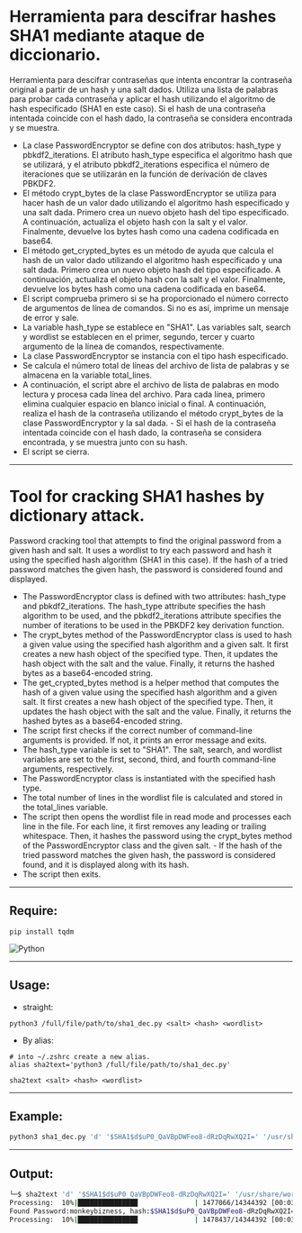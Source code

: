 # Herramienta para descifrar hashes SHA1 mediante ataque de diccionario.
Herramienta para descifrar contraseñas que intenta encontrar la contraseña original a partir de un hash y una salt dados. Utiliza una lista de palabras para probar cada contraseña y aplicar el hash utilizando el algoritmo de hash especificado (SHA1 en este caso). Si el hash de una contraseña intentada coincide con el hash dado, la contraseña se considera encontrada y se muestra.
- La clase PasswordEncryptor se define con dos atributos: hash_type y pbkdf2_iterations. El atributo hash_type especifica el algoritmo hash que se utilizará, y el atributo pbkdf2_iterations especifica el número de iteraciones que se utilizarán en la función de derivación de claves PBKDF2.
- El método crypt_bytes de la clase PasswordEncryptor se utiliza para hacer hash de un valor dado utilizando el algoritmo hash especificado y una salt dada. Primero crea un nuevo objeto hash del tipo especificado. A continuación, actualiza el objeto hash con la salt y el valor. Finalmente, devuelve los bytes hash como una cadena codificada en base64.
- El método get_crypted_bytes es un método de ayuda que calcula el hash de un valor dado utilizando el algoritmo hash especificado y una salt dada. Primero crea un nuevo objeto hash del tipo especificado. A continuación, actualiza el objeto hash con la salt y el valor. Finalmente, devuelve los bytes hash como una cadena codificada en base64.
- El script comprueba primero si se ha proporcionado el número correcto de argumentos de línea de comandos. Si no es así, imprime un mensaje de error y sale.
- La variable hash_type se establece en "SHA1". Las variables salt, search y wordlist se establecen en el primer, segundo, tercer y cuarto argumento de la línea de comandos, respectivamente.
- La clase PasswordEncryptor se instancia con el tipo hash especificado.
- Se calcula el número total de líneas del archivo de lista de palabras y se almacena en la variable total_lines.
- A continuación, el script abre el archivo de lista de palabras en modo lectura y procesa cada línea del archivo. Para cada línea, primero elimina cualquier espacio en blanco inicial o final. A continuación, realiza el hash de la contraseña utilizando el método crypt_bytes de la clase PasswordEncryptor y la sal dada. - Si el hash de la contraseña intentada coincide con el hash dado, la contraseña se considera encontrada, y se muestra junto con su hash.
- El script se cierra.

---

# Tool for cracking SHA1 hashes by dictionary attack.
Password cracking tool that attempts to find the original password from a given hash and salt. It uses a wordlist to try each password and hash it using the specified hash algorithm (SHA1 in this case). If the hash of a tried password matches the given hash, the password is considered found and displayed.
- The PasswordEncryptor class is defined with two attributes: hash_type and pbkdf2_iterations. The hash_type attribute specifies the hash algorithm to be used, and the pbkdf2_iterations attribute specifies the number of iterations to be used in the PBKDF2 key derivation function.
- The crypt_bytes method of the PasswordEncryptor class is used to hash a given value using the specified hash algorithm and a given salt. It first creates a new hash object of the specified type. Then, it updates the hash object with the salt and the value. Finally, it returns the hashed bytes as a base64-encoded string.
- The get_crypted_bytes method is a helper method that computes the hash of a given value using the specified hash algorithm and a given salt. It first creates a new hash object of the specified type. Then, it updates the hash object with the salt and the value. Finally, it returns the hashed bytes as a base64-encoded string.
- The script first checks if the correct number of command-line arguments is provided. If not, it prints an error message and exits.
- The hash_type variable is set to "SHA1". The salt, search, and wordlist variables are set to the first, second, third, and fourth command-line arguments, respectively.
- The PasswordEncryptor class is instantiated with the specified hash type.
- The total number of lines in the wordlist file is calculated and stored in the total_lines variable.
- The script then opens the wordlist file in read mode and processes each line in the file. For each line, it first removes any leading or trailing whitespace. Then, it hashes the password using the crypt_bytes method of the PasswordEncryptor class and the given salt. - If the hash of the tried password matches the given hash, the password is considered found, and it is displayed along with its hash.
- The script then exits.

---
## Require:
```
pip install tqdm
```
![Python](https://pypi-camo.freetls.fastly.net/6c7e16a4732b3e24d08c464d155bde3b89d95f80/68747470733a2f2f696d672e736869656c64732e696f2f707970692f707976657273696f6e732f7471646d2e7376673f6c6f676f3d707974686f6e266c6f676f436f6c6f723d7768697465)

---

## Usage:
- straight:
```
python3 /full/file/path/to/sha1_dec.py <salt> <hash> <wordlist>
```
- By alias:
```
# into ~/.zshrc create a new alias.
alias sha2text='python3 /full/file/path/to/sha1_dec.py'
```

```
sha2text <salt> <hash> <wordlist>
```

---

## Example:
```bash
python3 sha1_dec.py 'd' '$SHA1$d$uP0_QaVBpDWFeo8-dRzDqRwXQ2I=' '/usr/share/wordlists/rockyou.txt'
```

---

## Output:
```bash
└─$ sha2text 'd' '$SHA1$d$uP0_QaVBpDWFeo8-dRzDqRwXQ2I=' '/usr/share/wordlists/rockyou.txt'
Processing:  10%|██████████████▉              | 1477066/14344392 [00:03<00:30, 418313.64it/s]
Found Password:monkeybizness, hash:$SHA1$d$uP0_QaVBpDWFeo8-dRzDqRwXQ2I=
Processing:  10%|██████████████▉              | 1478437/14344392 [00:03<00:31, 413593.99it/s]
```

